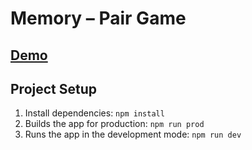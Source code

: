 # Memory – Pair Game

## [Demo](https://kurosavaakira.github.io/memory-pair-game/dist/) 

## Project Setup

1. Install dependencies: `npm install`
2. Builds the app for production: `npm run prod` 
3. Runs the app in the development mode: `npm run dev` 
